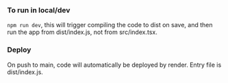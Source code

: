 ### To run in local/dev

`npm run dev`, this will trigger compiling the code to dist on save, and then run the app from dist/index.js, not from src/index.tsx.

### Deploy

On push to main, code will automatically be deployed by render. Entry file is dist/index.js.
